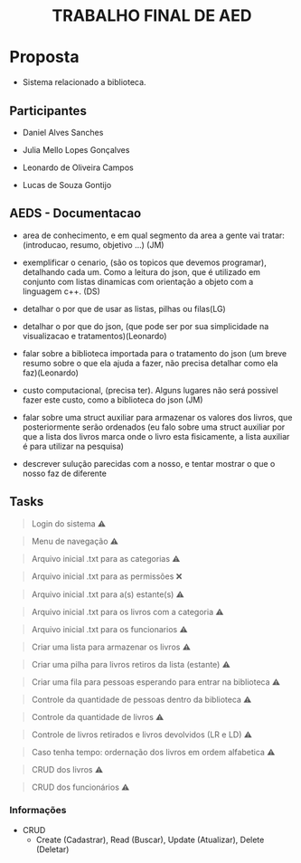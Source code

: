 <h1 align="center">TRABALHO FINAL DE AED</h1>

# Proposta

- Sistema relacionado a biblioteca.

## Participantes

- Daniel Alves Sanches

- Julia Mello Lopes Gonçalves

- Leonardo de Oliveira Campos

- Lucas de Souza Gontijo

## AEDS - Documentacao

- area de conhecimento, e em qual segmento da area a gente vai tratar: (introducao, resumo, objetivo ...) (JM)

- exemplificar o cenario, (são os topicos que devemos programar), detalhando cada um. Como a leitura do json, que é utilizado em conjunto com listas dinamicas com orientação a objeto com a linguagem c++. (DS)

- detalhar o por que de usar as listas, pilhas ou filas(LG)

- detalhar o por que do json, (que pode ser por sua simplicidade na visualizacao e tratamentos)(Leonardo)

- falar sobre a biblioteca importada para o tratamento do json (um breve resumo sobre o que ela ajuda a fazer, não precisa detalhar como ela faz)(Leonardo)

- custo computacional, (precisa ter). Alguns lugares não será possivel fazer este custo, como a biblioteca do json (JM)

- falar sobre uma struct auxiliar para armazenar os valores dos livros, que posteriormente serão ordenados (eu falo sobre uma struct auxiliar por que a lista dos livros marca onde o livro esta fisicamente, a lista auxiliar é para utilizar na pesquisa)

- descrever sulução parecidas com a nosso, e tentar mostrar o que o nosso faz de diferente

## Tasks

> Login do sistema :warning:

> Menu de navegação :warning:

> Arquivo inicial .txt para as categorias :warning:

> Arquivo inicial .txt para as permissões :x:

> Arquivo inicial .txt para a(s) estante(s) :warning:

> Arquivo inicial .txt para os livros com a categoria :warning:

> Arquivo inicial .txt para os funcionarios :warning:

> Criar uma lista para armazenar os livros :warning:

> Criar uma pilha para livros retiros da lista (estante) :warning:

> Criar uma fila para pessoas esperando para entrar na biblioteca :warning:

> Controle da quantidade de pessoas dentro da biblioteca :warning:

> Controle da quantidade de livros :warning:

> Controle de livros retirados e livros devolvidos (LR e LD) :warning:

> Caso tenha tempo: ordernação dos livros em ordem alfabetica :warning:

> CRUD dos livros :warning:

> CRUD dos funcionários :warning:

### Informações

- CRUD
  - Create (Cadastrar), Read (Buscar), Update (Atualizar), Delete (Deletar)
